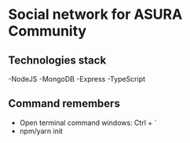 # Social network for ASURA Community

## Technologies stack

-NodeJS
-MongoDB
-Express
-TypeScript

## Command remembers

- Open terminal command windows: Ctrl + `
- npm/yarn init
